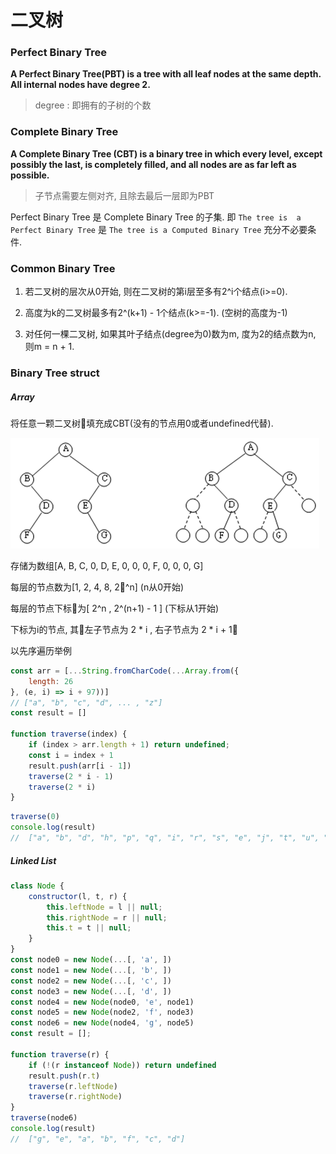 # 二叉树

### Perfect Binary Tree

**A Perfect Binary Tree(PBT) is a tree with all leaf nodes at the same depth. 
All internal nodes have degree 2.**

> degree : 即拥有的子树的个数

### Complete Binary Tree

**A Complete Binary Tree (CBT) is a binary tree in which every level, 
except possibly the last, is completely filled, and all nodes 
are as far left as possible.**

> 子节点需要左侧对齐, 且除去最后一层即为PBT

Perfect Binary Tree 是 Complete Binary Tree 的子集. 即 `The tree is  a Perfect Binary Tree` 是 `The tree is a Computed Binary Tree` 充分不必要条件. 

### Common Binary Tree

1. 若二叉树的层次从0开始, 则在二叉树的第i层至多有2^i个结点(i>=0). 

2. 高度为k的二叉树最多有2^(k+1) - 1个结点(k>=-1). (空树的高度为-1)

3. 对任何一棵二叉树, 如果其叶子结点(degree为0)数为m, 度为2的结点数为n, 则m = n + 1. 

### Binary Tree struct

##### Array

将任意一颗二叉树填充成CBT(没有的节点用0或者undefined代替). 

![img](../img/20180716001.png)

存储为数组[A, B, C, 0, D, E, 0, 0, 0, F, 0, 0, 0, G]

每层的节点数为[1, 2, 4, 8, 2^n] (n从0开始)

每层的节点下标为[ 2^n , 2^(n+1) - 1 ] (下标从1开始)

下标为i的节点, 其左子节点为 2 * i , 右子节点为 2 * i + 1

以先序遍历举例

``` js
const arr = [...String.fromCharCode(...Array.from({
    length: 26
}, (e, i) => i + 97))]
// ["a", "b", "c", "d", ... , "z"]
const result = []

function traverse(index) {
    if (index > arr.length + 1) return undefined;
    const i = index + 1
    result.push(arr[i - 1])
    traverse(2 * i - 1)
    traverse(2 * i)
}
```

``` js
traverse(0)
console.log(result)
//  ["a", "b", "d", "h", "p", "q", "i", "r", "s", "e", "j", "t", "u", "k", "v", "w", "c", "f", "l", "x", "y", "m", "z", undefined, "g", "n", undefined, "o"]
```

##### Linked List

``` js
class Node {
    constructor(l, t, r) {
        this.leftNode = l || null;
        this.rightNode = r || null;
        this.t = t || null;
    }
}
const node0 = new Node(...[, 'a', ])
const node1 = new Node(...[, 'b', ])
const node2 = new Node(...[, 'c', ])
const node3 = new Node(...[, 'd', ])
const node4 = new Node(node0, 'e', node1)
const node5 = new Node(node2, 'f', node3)
const node6 = new Node(node4, 'g', node5)
const result = [];

function traverse(r) {
    if (!(r instanceof Node)) return undefined
    result.push(r.t)
    traverse(r.leftNode)
    traverse(r.rightNode)
}
traverse(node6)
console.log(result)
//  ["g", "e", "a", "b", "f", "c", "d"]
```

